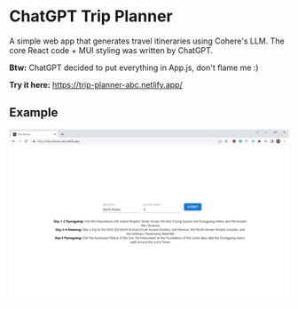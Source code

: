 # ChatGPT Trip Planner
A simple web app that generates travel itineraries using Cohere's LLM. The core React code + MUI styling was written by ChatGPT.

**Btw:** ChatGPT decided to put everything in App.js, don't flame me :)

**Try it here:** https://trip-planner-abc.netlify.app/

## Example
![](demo.png)
